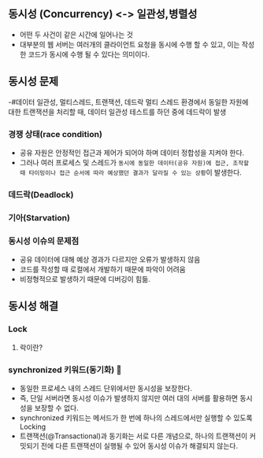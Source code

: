 ## 동시성 (Concurrency) <-> 일관성,병렬성
- 어떤 두 사건이 같은 시간에 일어나는 것
- 대부분의 웹 서버는 여러개의 클라이언트 요청을 동시에 수행 할 수 있고, 이는 작성한 코드가 동시에 수행 될 수 있다는 의미이다.


## 동시성 문제
-#데이터 일관성, 멀티스레드, 트랜잭션, 데드락
멀티 스레드 환경에서 동일한 자원에 대한 트랜잭션을 처리할 때, 데이터 일관성 테스트를 하던 중에 데드락이 발생
### 경쟁 상태(race condition)
- 공유 자원은 안정적인 접근과 제어가 되어야 하며 데이터 정합성을 지켜야 한다.
- 그러나 여러 프로세스 및 스레드가 `동시에 동일한 데이터(공유 자원)에 접근, 조작할 때 타이밍이나 접근 순서에 따라 예상했던 결과가 달라질 수 있는 상황`이 발생한다.

### 데드락(Deadlock)
### 기아(Starvation)


### 동시성 이슈의 문제점
- 공유 데이터에 대해 예상 경과가 다르지만 오류가 발생하지 않음
- 코드를 작성할 때 로컬에서 개발하기 때문에 파악이 어려움
- 비정형적으로 발생하기 때문에 디버깅이 힘듦.

## 동시성 해결

### Lock 
1. 락이란?

### synchronized 키워드(동기화) 🤔
- 동일한 프로세스 내의 스레드 단위에서만 동시성을 보장한다. 
- 즉, 단일 서버라면 동시성 이슈가 발생하지 않지만 여러 대의 서버를 활용하면 동시성을 보장할 수 없다.
- synchronized 키워드는 메서드가 한 번에 하나의 스레드에서만 실행할 수 있도록 Locking
- 트랜잭션(@Transactional)과 동기화는 서로 다른 개념으로, 하나의 트랜잭션이 커밋되기 전에 다른 트랜잭션이 실행될 수 있어 동시성 이슈가 해결되지 않는다.

